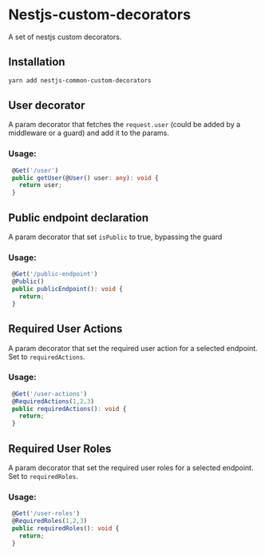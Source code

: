 # Nestjs-custom-decorators

A set of nestjs custom decorators.

## Installation

```bash
yarn add nestjs-common-custom-decorators
```

## User decorator

A param decorator that fetches the `request.user` (could be added by a middleware or a guard) and add it to the params.

### Usage:

```ts
 @Get('/user')
 public getUser(@User() user: any): void {
   return user;
 }
```

## Public endpoint declaration

A param decorator that set `isPublic` to true, bypassing the guard

### Usage:

```ts
 @Get('/public-endpoint')
 @Public()
 public publicEndpoint(): void {
   return;
 }
```

## Required User Actions

A param decorator that set the required user action for a selected endpoint. Set to `requiredActions`.

### Usage:

```ts
 @Get('/user-actions')
 @RequiredActions(1,2,3)
 public requiredActions(): void {
   return;
 }
```

## Required User Roles

A param decorator that set the required user roles for a selected endpoint. Set to `requiredRoles`.

### Usage:

```ts
 @Get('/user-roles')
 @RequiredRoles(1,2,3)
 public requiredRoles(): void {
   return;
 }
```
